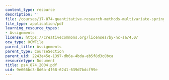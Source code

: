 ```yaml
---
content_type: resource
description: ''
file: /courses/17-874-quantitative-research-methods-multivariate-spring-2004/9e666bc38d6a4f686241639d7bdcf99e_ps4_874_2004.pdf
file_type: application/pdf
learning_resource_types:
- Assignments
license: https://creativecommons.org/licenses/by-nc-sa/4.0/
ocw_type: OCWFile
parent_title: Assignments
parent_type: CourseSection
parent_uid: 2243e45e-1397-db6a-4bda-eb5f8d3c0bca
resourcetype: Document
title: ps4_874_2004.pdf
uid: 9e666bc3-8d6a-4f68-6241-639d7bdcf99e
---
```

